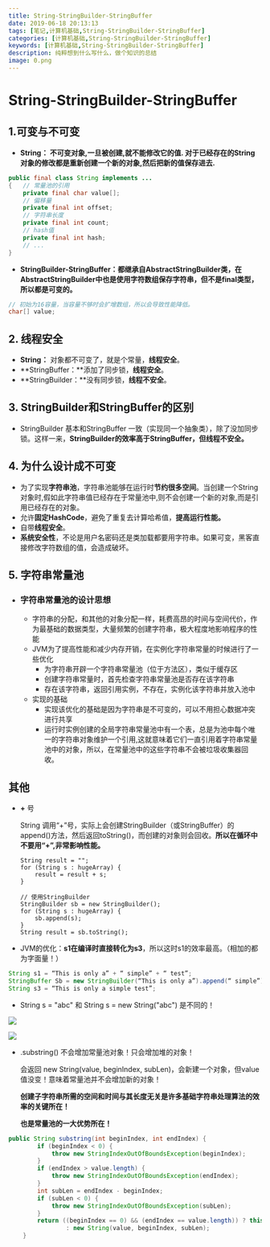 ```yaml
---
title: String-StringBuilder-StringBuffer
date: 2019-06-18 20:13:13
tags: [笔记,计算机基础,String-StringBuilder-StringBuffer]
categories: [计算机基础,String-StringBuilder-StringBuffer]
keywords: [计算机基础,String-StringBuilder-StringBuffer]
description: 纯粹想到什么写什么，做个知识的总结
image: 0.png
---
```




# String-StringBuilder-StringBuffer



## 1.可变与不可变

- **String： 不可变对象,一旦被创建,就不能修改它的值. 对于已经存在的String对象的修改都是重新创建一个新的对象,然后把新的值保存进去.**

```java
public final class String implements ...
{	// 常量池的引用
    private final char value[];
    // 偏移量
	private final int offset;
	// 字符串长度
	private final int count;
	// hash值
	private final int hash;
	// ...   
}
```

- **StringBuilder-StringBuffer：**都继承自AbstractStringBuilder类，在AbstractStringBuilder中也是使用字符数组保存字符串，但不是final类型，所以**都是可变的。** 

```Java
// 初始为16容量，当容量不够时会扩增数组，所以会导致性能降低。
char[] value;
```



## 2. 线程安全

- **String：** 对象都不可变了，就是个常量，**线程安全**。
- **StringBuffer：**添加了同步锁，**线程安全**。
- **StringBuilder：**没有同步锁，**线程不安全**。



## 3. StringBuilder和StringBuffer的区别

- StringBuilder 基本和StringBuffer 一致（实现同一个抽象类），除了没加同步锁。这样一来，**StringBuilder的效率高于StringBuffer，但线程不安全。**



## 4. 为什么设计成不可变

- 为了实现**字符串池**，字符串池能够在运行时**节约很多空间**。当创建一个String对象时,假如此字符串值已经存在于常量池中,则不会创建一个新的对象,而是引用已经存在的对象。
- 允许**固定HashCode**，避免了重复去计算哈希值，**提高运行性能。**
- 自带**线程安全**。
- **系统安全性**，不论是用户名密码还是类加载都要用字符串。如果可变，黑客直接修改字符数组的值，会造成破坏。



## 5. 字符串常量池

- ### 字符串常量池的设计思想

  - 字符串的分配，和其他的对象分配一样，耗费高昂的时间与空间代价，作为最基础的数据类型，大量频繁的创建字符串，极大程度地影响程序的性能
  - JVM为了提高性能和减少内存开销，在实例化字符串常量的时候进行了一些优化
    - 为字符串开辟一个字符串常量池（位于方法区），类似于缓存区
    - 创建字符串常量时，首先检查字符串常量池是否存在该字符串
    - 存在该字符串，返回引用实例，不存在，实例化该字符串并放入池中
  - 实现的基础
    - 实现该优化的基础是因为字符串是不可变的，可以不用担心数据冲突进行共享
    - 运行时实例创建的全局字符串常量池中有一个表，总是为池中每个唯一的字符串对象维护一个引用,这就意味着它们一直引用着字符串常量池中的对象，所以，在常量池中的这些字符串不会被垃圾收集器回收。



## 其他

- **+** 号

  String 调用“+”号，实际上会创建StringBuilder（或StringBuffer）的append()方法，然后返回toString()，而创建的对象则会回收。**所以在循环中不要用“+”,非常影响性能。**

  ```
  String result = "";
  for (String s : hugeArray) {
      result = result + s;
  }
  
  // 使用StringBuilder
  StringBuilder sb = new StringBuilder();
  for (String s : hugeArray) {
      sb.append(s);
  }
  String result = sb.toString();
  ```

  

- JVM的优化：**s1在编译时直接转化为s3**，所以这时s1的效率最高。（相加的都为字面量！）

```Java
String s1 = “This is only a” + “ simple” + “ test”;
StringBuffer Sb = new StringBuilder(“This is only a”).append(“ simple”).append(“ test”);
String s3 = “This is only a simple test”;  
```



- String s = "abc"  和  String s = new String("abc") 是不同的！

![](/String、StringBuilder、StringBuffer/1.png)

  ![](/String、StringBuilder、StringBuffer/2.png)



- .substring() 不会增加常量池对象！只会增加堆的对象！

  会返回 new String(value, beginIndex, subLen)，会新建一个对象，但value值没变！意味着常量池并不会增加新的对象！

  **创建子字符串所需的空间和时间与其长度无关是许多基础字符串处理算法的效率的关键所在！**
  
  **也是常量池的一大优势所在！**

```java
public String substring(int beginIndex, int endIndex) {
        if (beginIndex < 0) {
            throw new StringIndexOutOfBoundsException(beginIndex);
        }
        if (endIndex > value.length) {
            throw new StringIndexOutOfBoundsException(endIndex);
        }
        int subLen = endIndex - beginIndex;
        if (subLen < 0) {
            throw new StringIndexOutOfBoundsException(subLen);
        }
        return ((beginIndex == 0) && (endIndex == value.length)) ? this
                : new String(value, beginIndex, subLen);
    }
```

